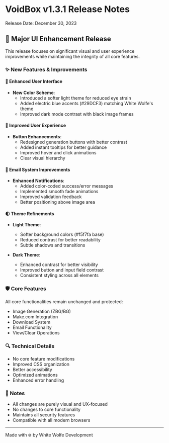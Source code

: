 # VoidBox v1.3.1 Release Notes
Release Date: December 30, 2023

## 🎨 Major UI Enhancement Release

This release focuses on significant visual and user experience improvements while maintaining the integrity of all core features.

### ✨ New Features & Improvements

#### 🎯 Enhanced User Interface
- **New Color Scheme**: 
  - Introduced a softer light theme for reduced eye strain
  - Added electric blue accents (#29DCF3) matching White Wolfe's theme
  - Improved dark mode contrast with black image frames

#### 🚀 Improved User Experience
- **Button Enhancements**:
  - Redesigned generation buttons with better contrast
  - Added instant tooltips for better guidance
  - Improved hover and click animations
  - Clear visual hierarchy

#### 📧 Email System Improvements
- **Enhanced Notifications**:
  - Added color-coded success/error messages
  - Implemented smooth fade animations
  - Improved validation feedback
  - Better positioning above image area

#### 🌓 Theme Refinements
- **Light Theme**:
  - Softer background colors (#f5f7fa base)
  - Reduced contrast for better readability
  - Subtle shadows and transitions
  
- **Dark Theme**:
  - Enhanced contrast for better visibility
  - Improved button and input field contrast
  - Consistent styling across all elements

### 🛡️ Core Features
All core functionalities remain unchanged and protected:
- Image Generation (ZBG/BG)
- Make.com Integration
- Download System
- Email Functionality
- View/Clear Operations

### 🔍 Technical Details
- No core feature modifications
- Improved CSS organization
- Better accessibility
- Optimized animations
- Enhanced error handling

### 📝 Notes
- All changes are purely visual and UX-focused
- No changes to core functionality
- Maintains all security features
- Compatible with all modern browsers

---
Made with ❄️ by White Wolfe Development

